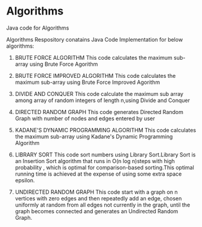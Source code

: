 # Algorithms
Java code for Algorithms

Algorithms Respository conatains Java Code Implementation for below algorithms:
1. BRUTE FORCE ALGORITHM
This code calculates the maximum sub-array using Brute Force Agorithm

2. BRUTE FORCE IMPROVED ALGORITHM
This code calculates the maximum sub-array using Brute Force Improved Agorithm

3. DIVIDE AND CONQUER
This code calculate the maximum sub array among array of random integers of length n,using Divide and Conquer

4. DIRECTED RANDOM GRAPH
This code generates Directed Random Graph with number of nodes and edges entered by user

5. KADANE'S DYNAMIC PROGRAMMING ALGORITHM
This code calculates the maximum sub-array using Kadane's Dynamic Programming Algorithm

6. LIBRARY SORT
This code sort numbers using Library Sort.Library Sort is an Insertion Sort algorithm that runs in O(n log n)steps with high probability , 
which is optimal for comparison-based sorting.This optimal running time is achieved at the expense of using some extra space epsilon.

7. UNDIRECTED RANDOM GRAPH
This code start with a graph on n vertices with zero edges and then repeatedly add an edge, chosen uniformly at random from all edges not 
currently in the graph, until the graph becomes connected and generates an Undirected Random Graph.
